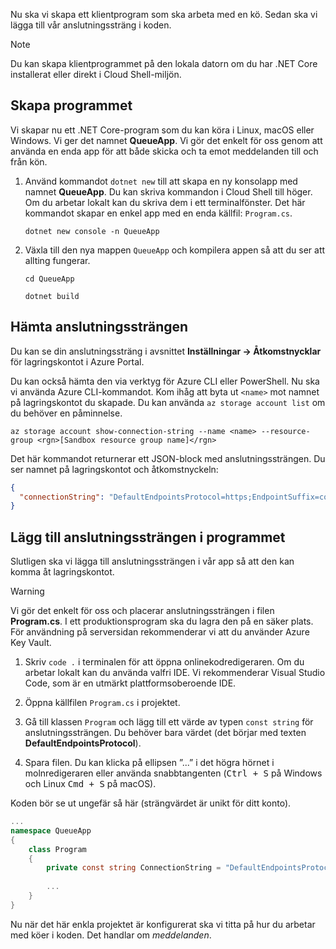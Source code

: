 Nu ska vi skapa ett klientprogram som ska arbeta med en kö. Sedan ska vi lägga till vår anslutningssträng i koden.

> [!NOTE]
> Du kan skapa klientprogrammet på den lokala datorn om du har .NET Core installerat eller direkt i Cloud Shell-miljön.

## <a name="create-the-application"></a>Skapa programmet

Vi skapar nu ett .NET Core-program som du kan köra i Linux, macOS eller Windows. Vi ger det namnet **QueueApp**. Vi gör det enkelt för oss genom att använda en enda app för att både skicka och ta emot meddelanden till och från kön.

1. Använd kommandot `dotnet new` till att skapa en ny konsolapp med namnet **QueueApp**. Du kan skriva kommandon i Cloud Shell till höger. Om du arbetar lokalt kan du skriva dem i ett terminalfönster. Det här kommandot skapar en enkel app med en enda källfil: `Program.cs`.

    ```azurecli
    dotnet new console -n QueueApp
    ```

1. Växla till den nya mappen `QueueApp` och kompilera appen så att du ser att allting fungerar.

    ```azurecli
    cd QueueApp
    ```

    ```azurecli
    dotnet build
    ```

## <a name="get-your-connection-string"></a>Hämta anslutningssträngen

Du kan se din anslutningssträng i avsnittet **Inställningar -> Åtkomstnycklar** för lagringskontot i Azure Portal.

Du kan också hämta den via verktyg för Azure CLI eller PowerShell. Nu ska vi använda Azure CLI-kommandot. Kom ihåg att byta ut `<name>` mot namnet på lagringskontot du skapade. Du kan använda `az storage account list` om du behöver en påminnelse.

```azurecli
az storage account show-connection-string --name <name> --resource-group <rgn>[Sandbox resource group name]</rgn>
```

Det här kommandot returnerar ett JSON-block med anslutningssträngen. Du ser namnet på lagringskontot och åtkomstnyckeln:

```json
{
  "connectionString": "DefaultEndpointsProtocol=https;EndpointSuffix=core.windows.net;AccountName=<name>;AccountKey=vyw6aKz2PtSAgQ4ljJQgJFgxbCETdXt39ZyYQ5fLqoBJj/gT+43TbrhoVco7Rqj/AAJVlvFORRfnYqGHiX9QcQ=="
}
```

## <a name="add-the-connection-string-to-the-application"></a>Lägg till anslutningssträngen i programmet

Slutligen ska vi lägga till anslutningssträngen i vår app så att den kan komma åt lagringskontot.

> [!WARNING]
> Vi gör det enkelt för oss och placerar anslutningssträngen i filen **Program.cs**. I ett produktionsprogram ska du lagra den på en säker plats. För användning på serversidan rekommenderar vi att du använder Azure Key Vault.

1. Skriv `code .` i terminalen för att öppna onlinekodredigeraren. Om du arbetar lokalt kan du använda valfri IDE. Vi rekommenderar Visual Studio Code, som är en utmärkt plattformsoberoende IDE.

1. Öppna källfilen `Program.cs` i projektet.

1. Gå till klassen `Program` och lägg till ett värde av typen `const string` för anslutningssträngen. Du behöver bara värdet (det börjar med texten **DefaultEndpointsProtocol**).

1. Spara filen. Du kan klicka på ellipsen ”...” i det högra hörnet i molnredigeraren eller använda snabbtangenten (<kbd>Ctrl + S</kbd> på Windows och Linux <kbd>Cmd + S</kbd> på macOS).

Koden bör se ut ungefär så här (strängvärdet är unikt för ditt konto).

```csharp
...
namespace QueueApp
{
    class Program
    {
        private const string ConnectionString = "DefaultEndpointsProtocol=https; ...";
        
        ...
    }
}
```

Nu när det här enkla projektet är konfigurerat ska vi titta på hur du arbetar med köer i koden. Det handlar om _meddelanden_.